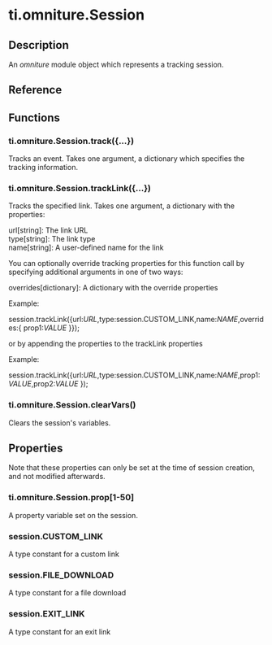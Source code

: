 # ti.omniture.Session

## Description

An _omniture_ module object which represents a tracking session.

## Reference

## Functions

### ti.omniture.Session.track({...})

Tracks an event.  Takes one argument, a dictionary which specifies the tracking information.

### ti.omniture.Session.trackLink({...})

Tracks the specified link.  Takes one argument, a dictionary with the properties:

url[string]: The link URL  
type[string]: The link type  
name[string]: A user-defined name for the link

You can optionally override tracking properties for this function call by specifying additional
arguments in one of two ways:

overrides[dictionary]: A dictionary with the override properties

Example:

session.trackLink({url:_URL_,type:session.CUSTOM_LINK,name:_NAME_,overrides:{ prop1:_VALUE_ }});

or by appending the properties to the trackLink properties

Example:

session.trackLink({url:_URL_,type:session.CUSTOM_LINK,name:_NAME_,prop1:_VALUE_,prop2:_VALUE_ });

### ti.omniture.Session.clearVars()

Clears the session's variables.

## Properties

Note that these properties can only be set at the time of session creation,
and not modified afterwards.

### ti.omniture.Session.prop[1-50]

A property variable set on the session.

### session.CUSTOM_LINK

A type constant for a custom link

### session.FILE_DOWNLOAD

A type constant for a file download

### session.EXIT_LINK

A type constant for an exit link
